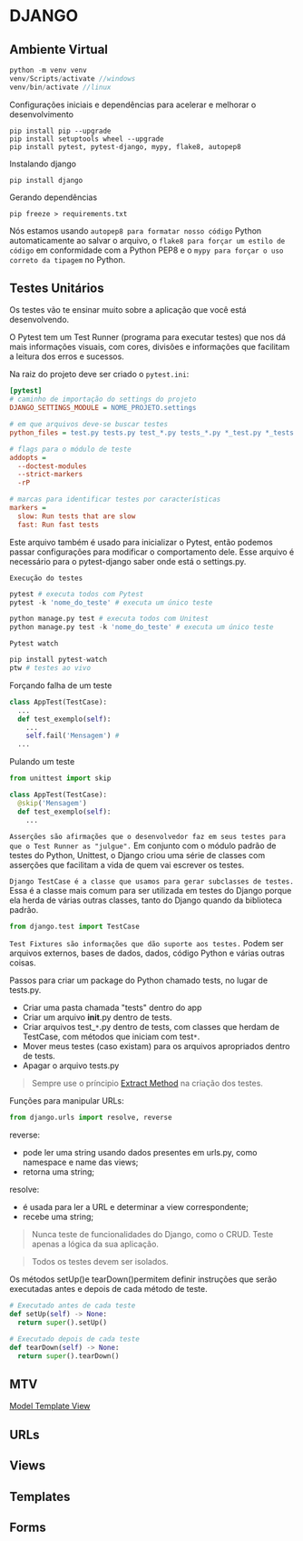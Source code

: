 # DJANGO

## Ambiente Virtual
```php
python -m venv venv
venv/Scripts/activate //windows
venv/bin/activate //linux
```
Configurações iniciais e dependências para acelerar e melhorar o desenvolvimento
```
pip install pip --upgrade
pip install setuptools wheel --upgrade
pip install pytest, pytest-django, mypy, flake8, autopep8
```
Instalando django
```
pip install django
```
Gerando dependências
```
pip freeze > requirements.txt
```
Nós estamos usando ``autopep8 para formatar nosso código`` Python automaticamente ao salvar o arquivo, o ``flake8 para forçar um estilo de código`` em conformidade com a Python PEP8 e o ``mypy para forçar o uso correto da tipagem`` no Python.

## Testes Unitários

Os testes vão te ensinar muito sobre a aplicação que você está desenvolvendo.

O Pytest tem um Test Runner (programa para executar testes) que nos dá mais informações visuais, com cores, divisões e informações que facilitam a leitura dos erros e sucessos.

Na raiz do projeto deve ser criado o ``pytest.ini``:
```ini
[pytest]
# caminho de importação do settings do projeto
DJANGO_SETTINGS_MODULE = NOME_PROJETO.settings

# em que arquivos deve-se buscar testes
python_files = test.py tests.py test_*.py tests_*.py *_test.py *_tests.py

# flags para o módulo de teste
addopts = 
  --doctest-modules
  --strict-markers
  -rP

# marcas para identificar testes por características
markers = 
  slow: Run tests that are slow 
  fast: Run fast tests
```
Este arquivo também é usado para inicializar o Pytest, então podemos passar configurações para modificar o comportamento dele. Esse arquivo é necessário para o pytest-django saber onde está o settings.py.

``Execução do testes``
```python
pytest # executa todos com Pytest
pytest -k 'nome_do_teste' # executa um único teste

python manage.py test # executa todos com Unitest
python manage.py test -k 'nome_do_teste' # executa um único teste
```
``Pytest watch``
```python
pip install pytest-watch
ptw # testes ao vivo
```

Forçando falha de um teste
```python
class AppTest(TestCase):
  ...
  def test_exemplo(self):
    ...
    self.fail('Mensagem') # 
  ...
```

Pulando um teste
```python
from unittest import skip

class AppTest(TestCase):
  @skip('Mensagem')
  def test_exemplo(self):
    ...
```

``Asserções são afirmações que o desenvolvedor faz em seus testes para que o Test Runner as "julgue".`` Em conjunto com o módulo padrão de testes do Python, Unittest, o Django criou uma série de classes com asserções que facilitam a vida de quem vai escrever os testes.

``Django TestCase é a classe que usamos para gerar subclasses de testes.`` Essa é a classe mais comum para ser utilizada em testes do Django porque ela herda de várias outras classes, tanto do Django quando da biblioteca padrão.

```python
from django.test import TestCase
```

``Test Fixtures são informações que dão suporte aos testes.`` Podem ser arquivos externos, bases de dados, dados, código Python e várias outras coisas.

Passos para criar um package do Python chamado tests, no lugar de tests.py.
- Criar uma pasta chamada "tests" dentro do app
- Criar um arquivo __init__.py dentro de tests.
- Criar arquivos test_``*``.py dentro de tests, com classes que herdam de TestCase, com métodos que iniciam com test``*``.
- Mover meus testes (caso existam) para os arquivos apropriados dentro de tests.
- Apagar o arquivo tests.py

> Sempre use o príncipio [Extract Method](https://refactoring.guru/pt-br/extract-method) na criação dos testes.

Funções para manipular URLs:
```python
from django.urls import resolve, reverse
```
reverse:

* pode ler uma string usando dados presentes em urls.py, como namespace e name das views;
* retorna uma string;

resolve:

* é usada para ler a URL e determinar a view correspondente;
* recebe uma string;

> Nunca teste de funcionalidades do Django, como o CRUD. Teste apenas a lógica da sua aplicação.

> Todos os testes devem ser isolados.

Os métodos setUp()e tearDown()permitem definir instruções que serão executadas antes e depois de cada método de teste.
```python
# Executado antes de cada teste
def setUp(self) -> None:
  return super().setUp()

# Executado depois de cada teste
def tearDown(self) -> None:
  return super().tearDown()
```

## MTV
[Model Template View](https://docs.djangoproject.com/en/4.1/faq/general/#faq-mtv)

## URLs

## Views

## Templates

## Forms